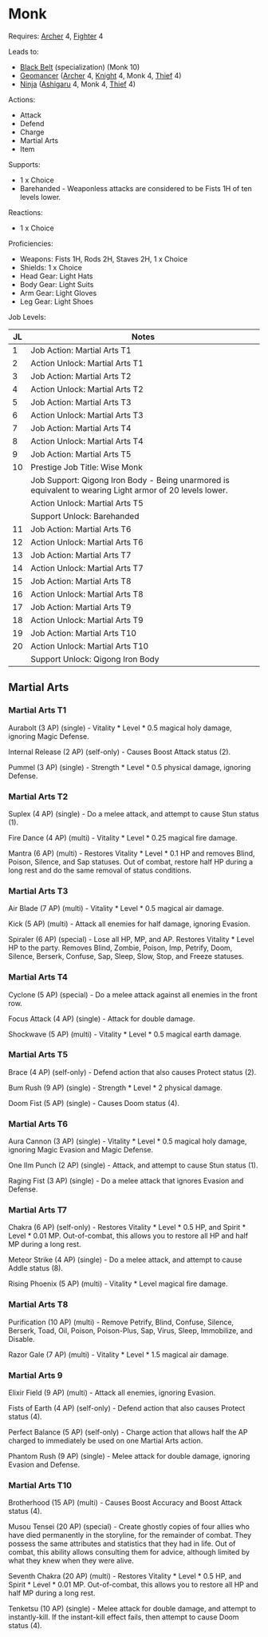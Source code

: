 # Monk

Requires: [Archer](/Jobs/JobDetails/Archer.md) 4, [Fighter](/Jobs/JobDetails/Fighter.md) 4

Leads to:

- [Black Belt](/Jobs/JobDetails/BlackBelt.md) (specialization) (Monk 10)
- [Geomancer](/Jobs/JobDetails/Geomancer.md) ([Archer](/Jobs/JobDetails/Archer.md) 4, [Knight](/Jobs/JobDetails/Knight.md) 4, Monk 4, [Thief](/Jobs/JobDetails/Thief.md) 4)
- [Ninja](/Jobs/JobDetails/Ninja.md) ([Ashigaru](/Jobs/JobDetails/Ashigaru.md) 4, Monk 4, [Thief](/Jobs/JobDetails/Thief.md) 4)

Actions:

- Attack
- Defend
- Charge
- Martial Arts
- Item

Supports:

- 1 x Choice
- Barehanded - Weaponless attacks are considered to be Fists 1H of ten levels lower.

Reactions:

- 1 x Choice

Proficiencies:

- Weapons: Fists 1H, Rods 2H, Staves 2H, 1 x Choice
- Shields: 1 x Choice
- Head Gear: Light Hats
- Body Gear: Light Suits
- Arm Gear: Light Gloves
- Leg Gear: Light Shoes

Job Levels:

| JL | Notes |
| --- | --- |
| 1 | Job Action: Martial Arts T1
| 2 | Action Unlock: Martial Arts T1
| 3 | Job Action: Martial Arts T2
| 4 | Action Unlock: Martial Arts T2
| 5 | Job Action: Martial Arts T3
| 6 | Action Unlock: Martial Arts T3
| 7 | Job Action: Martial Arts T4
| 8 | Action Unlock: Martial Arts T4
| 9 | Job Action: Martial Arts T5
| 10 | Prestige Job Title: Wise Monk
|    | Job Support: Qigong Iron Body - Being unarmored is equivalent to wearing Light armor of 20 levels lower.
|    | Action Unlock: Martial Arts T5
|    | Support Unlock: Barehanded
| 11 | Job Action: Martial Arts T6
| 12 | Action Unlock: Martial Arts T6
| 13 | Job Action: Martial Arts T7
| 14 | Action Unlock: Martial Arts T7
| 15 | Job Action: Martial Arts T8
| 16 | Action Unlock: Martial Arts T8
| 17 | Job Action: Martial Arts T9
| 18 | Action Unlock: Martial Arts T9
| 19 | Job Action: Martial Arts T10
| 20 | Action Unlock: Martial Arts T10
|    | Support Unlock: Qigong Iron Body

## Martial Arts

### Martial Arts T1

Aurabolt (3 AP) (single) - Vitality * Level * 0.5 magical holy damage, ignoring Magic Defense.

Internal Release (2 AP) (self-only) - Causes Boost Attack status (2).

Pummel (3 AP) (single) - Strength * Level * 0.5 physical damage, ignoring Defense.

### Martial Arts T2

Suplex (4 AP) (single) - Do a melee attack, and attempt to cause Stun status (1).

Fire Dance (4 AP) (multi) - Vitality * Level * 0.25 magical fire damage.

Mantra (6 AP) (multi) - Restores Vitality * Level * 0.1 HP and removes Blind, Poison, Silence, and Sap statuses. Out of combat, restore half HP during a long rest and do the same removal of status conditions.

### Martial Arts T3

Air Blade (7 AP) (multi) - Vitality * Level * 0.5 magical air damage.

Kick (5 AP) (multi) - Attack all enemies for half damage, ignoring Evasion.

Spiraler (6 AP) (special) - Lose all HP, MP, and AP. Restores Vitality * Level HP to the party. Removes Blind, Zombie, Poison, Imp, Petrify, Doom, Silence, Berserk, Confuse, Sap, Sleep, Slow, Stop, and Freeze statuses.

### Martial Arts T4

Cyclone (5 AP) (special) - Do a melee attack against all enemies in the front row.

Focus Attack (4 AP) (single) - Attack for double damage.

Shockwave (5 AP) (multi) - Vitality * Level * 0.5 magical earth damage.

### Martial Arts T5

Brace (4 AP) (self-only) - Defend action that also causes Protect status (2).

Bum Rush (9 AP) (single) - Strength * Level * 2 physical damage.

Doom Fist (5 AP) (single) - Causes Doom status (4).

### Martial Arts T6

Aura Cannon (3 AP) (single) - Vitality * Level * 0.5 magical holy damage, ignoring Magic Evasion and Magic Defense.

One Ilm Punch (2 AP) (single) - Attack, and attempt to cause Stun status (1).

Raging Fist (3 AP) (single) - Do a melee attack that ignores Evasion and Defense.

### Martial Arts T7

Chakra (6 AP) (self-only) - Restores Vitality * Level * 0.5 HP, and Spirit * Level * 0.01 MP. Out-of-combat, this allows you to restore all HP and half MP during a long rest.

Meteor Strike (4 AP) (single) - Do a melee attack, and attempt to cause Addle status (8).

Rising Phoenix (5 AP) (multi) - Vitality * Level magical fire damage.

### Martial Arts T8

Purification (10 AP) (multi) - Remove Petrify, Blind, Confuse, Silence, Berserk, Toad, Oil, Poison, Poison-Plus, Sap, Virus, Sleep, Immobilize, and Disable.

Razor Gale (7 AP) (multi) - Vitality * Level * 1.5 magical air damage.

### Martial Arts 9

Elixir Field (9 AP) (multi) - Attack all enemies, ignoring Evasion.

Fists of Earth (4 AP) (self-only) - Defend action that also causes Protect status (4).

Perfect Balance (5 AP) (self-only) - Charge action that allows half the AP charged to immediately be used on one Martial Arts action.

Phantom Rush (9 AP) (single) - Melee attack for double damage, ignoring Evasion and Defense.

### Martial Arts T10

Brotherhood (15 AP) (multi) - Causes Boost Accuracy and Boost Attack status (4).

Musou Tensei (20 AP) (special) - Create ghostly copies of four allies who have died permanently in the storyline, for the remainder of combat. They possess the same attributes and statistics that they had in life. Out of combat, this ability allows consulting them for advice, although limited by what they knew when they were alive.

Seventh Chakra (20 AP) (multi) - Restores Vitality * Level * 0.5 HP, and Spirit * Level * 0.01 MP. Out-of-combat, this allows you to restore all HP and half MP during a long rest.

Tenketsu (10 AP) (single) - Melee attack for double damage, and attempt to instantly-kill. If the instant-kill effect fails, then attempt to cause Doom status (4).
